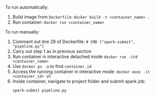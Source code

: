 To run automatically:
1. Build image from `Dockerfile`: `docker build -t <container_name> .`
2. Run container: `docker run <container_name>`

To run manually:
1. Comment out line 28 of Dockerfile: `# CMD ["spark-submit", "pipeline.py"]`
2. Carry out step 1 as in previous section
3. Run container in interactive detached mode `docker run -itd <container_name>`
4. Use `docker ps -a` to find `container_id`
5. Access the running container in interactive mode: `docker exec -it <container_id> sh`
6. Inside container, navigate to project folder and submit spark job: 
	```shell
	spark-submit pipeline.py
	```
